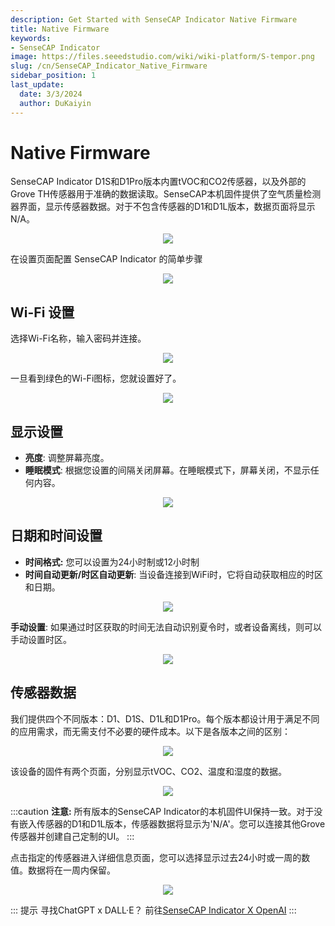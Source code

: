 ```yaml
---
description: Get Started with SenseCAP Indicator Native Firmware
title: Native Firmware
keywords:
- SenseCAP Indicator
image: https://files.seeedstudio.com/wiki/wiki-platform/S-tempor.png
slug: /cn/SenseCAP_Indicator_Native_Firmware
sidebar_position: 1
last_update:
  date: 3/3/2024
  author: DuKaiyin
---
```


# **Native Firmware**



SenseCAP Indicator D1S和D1Pro版本内置tVOC和CO2传感器，以及外部的Grove TH传感器用于准确的数据读取。SenseCAP本机固件提供了空气质量检测器界面，显示传感器数据。对于不包含传感器的D1和D1L版本，数据页面将显示N/A。

<div align="center"><img width={480} src="https://files.seeedstudio.com/wiki/SenseCAP/SenseCAP_Indicator/SenseCAP_Indicator_8.png"/></div>

在设置页面配置 SenseCAP Indicator 的简单步骤

<div align="center"><img width={480} src="https://files.seeedstudio.com/wiki/SenseCAP/SenseCAP_Indicator/setting.png"/></div>

## **Wi-Fi 设置**

选择Wi-Fi名称，输入密码并连接。

<div align="center"><img width={480} src="https://files.seeedstudio.com/wiki/SenseCAP/SenseCAP_Indicator/SenseCAP_Indicator_9.png"/></div>

一旦看到绿色的Wi-Fi图标，您就设置好了。

<div align="center"><img width={400} src="https://files.seeedstudio.com/wiki/SenseCAP/SenseCAP_Indicator/SenseCAP_Indicator_10.png"/></div>

## **显示设置**

- **亮度**: 调整屏幕亮度。
- **睡眠模式**: 根据您设置的间隔关闭屏幕。在睡眠模式下，屏幕关闭，不显示任何内容。

<div align="center"><img width={400} src="https://files.seeedstudio.com/wiki/SenseCAP/SenseCAP_Indicator/SenseCAP_Indicator_15.png"/></div>

## **日期和时间设置**

- **时间格式:** 您可以设置为24小时制或12小时制
- **时间自动更新/时区自动更新**: 当设备连接到WiFi时，它将自动获取相应的时区和日期。
<div align="center"><img width={400} src="https://files.seeedstudio.com/wiki/SenseCAP/SenseCAP_Indicator/SenseCAP_Indicator_16.png"/></div>

**手动设置**: 如果通过时区获取的时间无法自动识别夏令时，或者设备离线，则可以手动设置时区。
<div align="center"><img width={400} src="https://files.seeedstudio.com/wiki/SenseCAP/SenseCAP_Indicator/SenseCAP_Indicator_17.png"/></div>

## **传感器数据**

我们提供四个不同版本：D1、D1S、D1L和D1Pro。每个版本都设计用于满足不同的应用需求，而无需支付不必要的硬件成本。以下是各版本之间的区别：

<div align="center"><img width={400} src="https://files.seeedstudio.com/wiki/SenseCAP/SenseCAP_Indicator/version.png"/></div>


该设备的固件有两个页面，分别显示tVOC、CO2、温度和湿度的数据。

<div align="center"><img width={400} src="https://files.seeedstudio.com/wiki/SenseCAP/SenseCAP_Indicator/SenseCAP_Indicator_12.png"/></div>

:::caution **注意:**
所有版本的SenseCAP Indicator的本机固件UI保持一致。对于没有嵌入传感器的D1和D1L版本，传感器数据将显示为'N/A'。您可以连接其他Grove传感器并创建自己定制的UI。
:::

点击指定的传感器进入详细信息页面，您可以选择显示过去24小时或一周的数值。数据将在一周内保留。

<div align="center"><img width={400} src="https://files.seeedstudio.com/wiki/SenseCAP/SenseCAP_Indicator/SenseCAP_Indicator_13.png"/></div>

:::
提示 寻找ChatGPT x DALL·E？
前往[SenseCAP Indicator X OpenAI](/SenseCAP_Indicator_OpenAI_X_Overview)
:::
